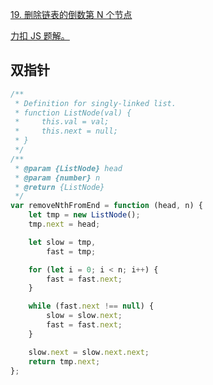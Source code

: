 [19. 删除链表的倒数第 N 个节点](https://leetcode-cn.com/problems/remove-nth-node-from-end-of-list/submissions/)

[力扣 JS 题解。](https://github.com/GuYueJiaJie/blog/tree/master/%E6%95%B0%E6%8D%AE%E7%BB%93%E6%9E%84%E4%B8%8E%E7%AE%97%E6%B3%95)

## 双指针

```javascript
/**
 * Definition for singly-linked list.
 * function ListNode(val) {
 *     this.val = val;
 *     this.next = null;
 * }
 */
/**
 * @param {ListNode} head
 * @param {number} n
 * @return {ListNode}
 */
var removeNthFromEnd = function (head, n) {
    let tmp = new ListNode();
    tmp.next = head;

    let slow = tmp,
        fast = tmp;

    for (let i = 0; i < n; i++) {
        fast = fast.next;
    }

    while (fast.next !== null) {
        slow = slow.next;
        fast = fast.next;
    }

    slow.next = slow.next.next;
    return tmp.next;
};
```
